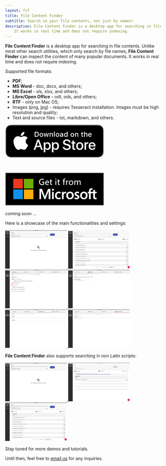 ```yaml
---
layout: fcf
title: File Content Finder
subtitle: Search in your file contents, not just by names!
description: File Content Finder is a desktop app for searching in file contents.
    It works in real time and does not require indexing.
---
```


<!-- # What is it? -->

<strong>File Content Finder</strong> is a desktop app for searching in file contents.
Unlike most other search utilities, which only search by file names,
<strong>File Content Finder</strong> can inspect the content of many popular
documents. It works in real time and does not require indexing.

Supported file formats:
- **PDF**;
- **MS Word** - doc, docx, and others;
- **MS Excel** - xls, xlsx, and others;
- **Libre/Open Office** - odt, ods, and others;
- **RTF** - only on Mac OS;
- Images (png, jpg) - requires Tesseract installation. Images must be high resolution and quality;
- Text and source files - txt, markdown, and others.

<div class="buy-from-stores-container">
    <div class="buy-from-store-link">
        <a href="https://itunes.apple.com/au/app/file-content-finder/id1448621435" target="_">
            <img src="/products/file-content-finder/download_apple_store_320.png" alt="Apple Store" />
        </a>
        <p class="buy-store-ghost-caption">&nbsp;</p>
    </div>
    <div class="buy-from-store-link buy-from-store-link-disabled">
        <!-- <a href="#"> -->
            <img src="/products/file-content-finder/download_microsoft_store_320_sized.png" alt="Microsoft Store" />
        <!-- </a> -->
        <p class="buy-store-ghost-caption">coming soon ...</p>
    </div>
</div>

Here is a showcase of the main functionalities and settings:

<!-- Fancy Box doco - https://fancyapps.com/fancybox/3/docs/#images -->
<p class="image-gallery">
    <a data-fancybox="english-fcf" href="./screenshots/1 Main Screen English.png" data-caption="Select folder and search phrase.">
        <img width="200px" src="./screenshots/1 Main Screen English.png.jpg"  alt="Screenshot" />
    </a>
    <a data-fancybox="english-fcf" href="./screenshots/2 Results English.png" data-caption="Review search results. The table can be filtered.">
        <img width="200px" src="./screenshots/2 Results English.png.jpg"  alt="Screenshot" />
    </a>
    <a data-fancybox="english-fcf" href="./screenshots/3 File Filters.png" data-caption="Configure Search - Select which files to include and exclude.">
        <img width="200px" src="./screenshots/3 File Filters.png.jpg"  alt="Screenshot" />
    </a>
    <a data-fancybox="english-fcf" href="./screenshots/4 Black List.png" data-caption="Configure Search - Select which folder to ignore.">
        <img width="200px" src="./screenshots/4 Black List.png.jpg" alt="Screenshot" />
    </a>
    <a data-fancybox="english-fcf" href="./screenshots/5 Time Filters.png" data-caption="Configure Search - Include/exclude files based on their modificaion and creation times.">
        <img width="200px" src="./screenshots/5 Time Filters.png.jpg" alt="Screenshot" />
    </a>
    <a data-fancybox="english-fcf" href="./screenshots/6 Image Search Language.png"  data-caption="Configure Search - Select OCR language.">
        <img width="200px" src="./screenshots/6 Image Search Language.png.jpg" alt="Screenshot" />
    </a>
<p>


<strong>File Content Finder</strong> also supports searching in non Latin scripts:

<p class="image-gallery">
    <a data-fancybox="cn-fcf" href="./screenshots/1 Main Screen Chinese.png" data-caption="Search in Chinese.">
        <img width="200px" src="./screenshots/1 Main Screen Chinese.png.jpg">
    </a>
    <a data-fancybox="cn-fcf" href="./screenshots/2a Chinese Search in Progress.png" data-caption="Search is in progres ...">
        <img width="200px" src="./screenshots/2a Chinese Search in Progress.png.jpg">
    </a>
    <a data-fancybox="cn-fcf" href="./screenshots/2 Results Chinese.png" data-caption="Review search results. The table can be filtered.">
        <img width="200px" src="./screenshots/2 Results Chinese.png.jpg">
    </a>
<p>

Stay tuned for more demos and tutorials.

Until then, feel free to <a href="mailto:info@geosytemsdev.com">email us</a> for any inquiries.